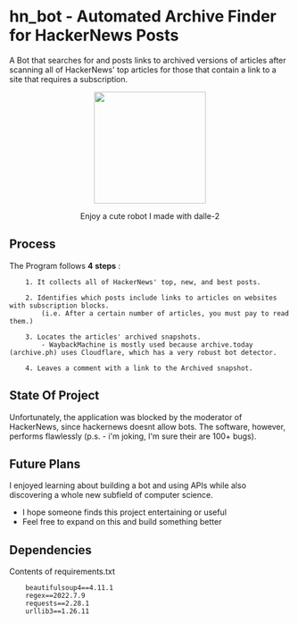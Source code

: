 
# hn_bot - Automated Archive Finder for HackerNews Posts
A Bot that searches for and posts links to archived versions of articles after scanning all of HackerNews' top articles for those that contain a link to a site that requires a subscription.

<p align="center">
  <img src="https://user-images.githubusercontent.com/74121686/186787727-f1dd40ed-a5ec-4e82-b7e3-2cc292700bb6.png" width="200">
</p>
<p align="center">
Enjoy a cute robot I made with dalle-2
</p>

## Process 
The Program follows **4 steps** :
        
        1. It collects all of HackerNews' top, new, and best posts.

        2. Identifies which posts include links to articles on websites with subscription blocks.
            (i.e. After a certain number of articles, you must pay to read them.)

        3. Locates the articles' archived snapshots.
            - WaybackMachine is mostly used because archive.today (archive.ph) uses Cloudflare, which has a very robust bot detector.

        4. Leaves a comment with a link to the Archived snapshot.
    
    
    
## State Of Project 
Unfortunately, the application was blocked by the moderator of HackerNews, since hackernews doesnt allow bots.
The software, however, performs flawlessly (p.s. - i'm joking, I'm sure their are 100+ bugs). 

## Future Plans

I enjoyed learning about building a bot and using APIs while also discovering a whole new subfield of computer science.
- I hope someone finds this project entertaining or useful 
- Feel free to expand on this and build something better

## Dependencies
Contents of requirements.txt
        
        
        beautifulsoup4==4.11.1
        regex==2022.7.9
        requests==2.28.1
        urllib3==1.26.11
